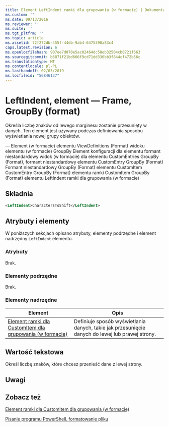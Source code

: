 ```yaml
---
title: Element LeftIndent ramki dla grupowania (w formacie) | Dokumentacja firmy Microsoft
ms.custom: ''
ms.date: 09/13/2016
ms.reviewer: ''
ms.suite: ''
ms.tgt_pltfrm: ''
ms.topic: article
ms.assetid: 72f272db-455f-44db-9ab4-6475390a83c4
caps.latest.revision: 6
ms.openlocfilehash: 907ee7d070e5ac02464dc58eb32504cb0721f663
ms.sourcegitcommit: b6871f21bd666f9cd71dd336bb3f844cf472b56c
ms.translationtype: MT
ms.contentlocale: pl-PL
ms.lasthandoff: 02/03/2019
ms.locfileid: "56846137"
---
```

# <a name="leftindent-element-for-frame-for-groupby-format"></a>LeftIndent, element — Frame, GroupBy (format)

Określa liczbę znaków od lewego marginesu zostanie przesunięty w danych. Ten element jest używany podczas definiowania sposobu wyświetlania nowej grupy obiektów.

— Element (w formacie) elementu ViewDefinitions (Format) widoku elementu (w formacie) GroupBy Element konfiguracji dla elementu formant niestandardowy widok (w formacie) dla elementu CustomEntries GroupBy (Format), formant niestandardowy elementu CustomEntry GroupBy (Format) Formant niestandardowy GroupBy (Format) elementu CustomItem CustomEntry GroupBy (Format) elementu ramki CustomItem GroupBy (Format) elementu LeftIndent ramki dla grupowania (w formacie)

## <a name="syntax"></a>Składnia

```xml
<LeftIndent>CharactersToShift</LeftIndent>
```

## <a name="attributes-and-elements"></a>Atrybuty i elementy

W poniższych sekcjach opisano atrybuty, elementy podrzędne i element nadrzędny `LeftIndent` elementu.

### <a name="attributes"></a>Atrybuty

Brak.

### <a name="child-elements"></a>Elementy podrzędne

Brak.

### <a name="parent-elements"></a>Elementy nadrzędne

|Element|Opis|
|-------------|-----------------|
|[Element ramki dla CustomItem dla grupowania (w formacie)](./frame-element-for-customitem-for-groupby-format.md)|Definiuje sposób wyświetlania danych, takie jak przesunięcie danych do lewej lub prawej strony.|

## <a name="text-value"></a>Wartość tekstowa

Określ liczbę znaków, które chcesz przenieść dane z lewej strony.

## <a name="remarks"></a>Uwagi

## <a name="see-also"></a>Zobacz też

[Element ramki dla CustomItem dla grupowania (w formacie)](./frame-element-for-customitem-for-groupby-format.md)

[Pisanie programu PowerShell, formatowanie pliku](./writing-a-powershell-formatting-file.md)
